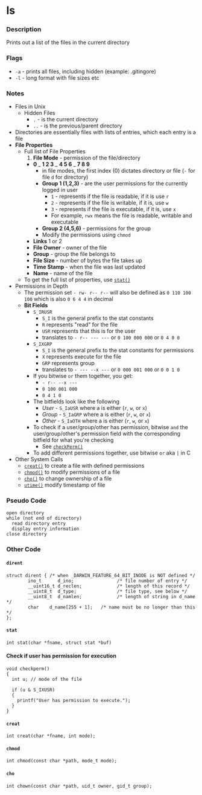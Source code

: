 # ls

### Description
Prints out a list of the files in the current directory

### Flags
* `-a` - prints all files, including hidden (example: .gitingore)
* `-l` - long format with file sizes etc

### Notes
* Files in Unix
  * Hidden Files
    * `.` - is the current directory
    * `..` - is the previous/parent directory
* Directories are essentially files with lists of entries, which each entry is a file
* **File Properties**
  * Full list of File Properties
    1. **File Mode** - permission of the file/directory
      * **0**  \_  **1 2 3**  \_  **4 5 6** _ **7 8 9**
        * in file modes, the first index (0) dictates directory or file (`-` for file `d` for directory)
        * **Group 1 (1,2,3)** - are the user permissions for the currently logged in user
          * `1` - represents if the file is readable, if it is use `r`
          * `2` - represents if the file is writable, if it is, use `w`
          * `3` - represents if the file is executable, if it is, use `x`
          * For example, `rwx` means the file is readable, writable and executable
        * **Group 2 (4,5,6)** - permissions for the group
        * Modify the permissions using `chmod`
    * **Links** 1 or 2
    * **File Owner** - owner of the file
    * **Group** - group the file belongs to
    * **File Size** - number of bytes the file takes up
    * **Time Stamp** - when the file was last updated
    * **Name** - name of the file
  * To get the full list of properties, use [`stat()`](#stat)
* Permissions in Depth
  * The permission set `- rw- r-- r--` will also be defined as `0 110 100 100` which is also `0 6 4 4` in decimal
  * **Bit Fields**
      * `S_IRUSR`
        * `S_I` is the general prefix to the stat constants
        * `R` represents "read" for the file
        * `USR` represents that this is for the user
        * translates to `- r-- --- ---` or `0 100 000 000` or `0 4 0 0`
      * `S_IXGRP`
        * `S_I` is the general prefix to the stat constants for permissions
        * `X` represents execute for the file
        * `GRP` represents group
        * translates to `- --- --x ---` or `0 000 001 000` or `0 0 1 0`
      * If you bitwise `or` them together, you get:
        * `- r-- --x ---`
        * `0 100 001 000`
        * `0 4 1 0`
      * The bitfields look like the following
        * *User* - `S_IaUSR` where a is either (`r`, `w`, or `x`)
        * *Group* - `S_IaGRP` where a is either (`r`, `w`, or `x`)
        * *Other* - `S_IaOTH` where a is either (`r`, `w`, or `x`)
      * To check if a user/group/other has permission, bitwise `and` the user/group/other's permission field with the corresponding bitfield for what you're checking
        * See [`checkPerm()`](#checkperm)
      * To add different permissions together, use bitwise `or` aka `|` in C
* Other System Calls
  * [`creat()`](#creat) to create a file with defined permissions
  * [`chmod()`](#chmod) to modify permissions of a file
  * [`cho()`](#cho) to change ownership of a file
  * [`utime()`](#utime) modify timestamp of file


### Pseudo Code
```
open directory
while (not end of directory)
  read directory entry
  display entry information
close directory
```

### Other Code
#### `dirent`
```
struct dirent { /* when _DARWIN_FEATURE_64_BIT_INODE is NOT defined */
        ino_t      d_ino;                /* file number of entry */
        __uint16_t d_reclen;             /* length of this record */
        __uint8_t  d_type;               /* file type, see below */
        __uint8_t  d_namlen;             /* length of string in d_name */
        char    d_name[255 + 1];   /* name must be no longer than this */
};
```

#### <a name="stat"></a>`stat`
```
int stat(char *fname, struct stat *buf)
```

#### <a name="checkperm"></a>Check if user has permission for execution
```
void checkperm()
{
  int u; // mode of the file

  if (u & S_IXUSR)
  {
    printf("User has permission to execute.");
  }
}
```

#### <a name="creat"></a>`creat`
```
int creat(char *fname, int mode);
```

#### <a name="chmod"></a>`chmod`
```
int chmod(const char *path, mode_t mode);
```

#### <a name="chown"></a>`cho`
```
int chown(const char *path, uid_t owner, gid_t group);
```
